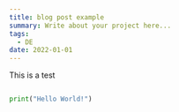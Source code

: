 ```yaml
---
title: blog post example
summary: Write about your project here...
tags:
  - DE
date: 2022-01-01
---
```


This is a test

```Python

print("Hello World!")

```
